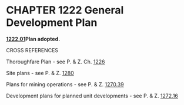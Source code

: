 CHAPTER 1222 General Development Plan
=====================================

[**1222.01**](46abcf2f.html)**Plan adopted.**

CROSS REFERENCES

Thoroughfare Plan - see P. & Z. Ch. [1226](477ad6ae.html)

Site plans - see P. & Z. [1280](4d4e660e.html)

Plans for mining operations - see P. & Z. [1270.39](516b404a.html)

Development plans for planned unit developments - see P. & Z.
[1272.16](53cef663.html)
